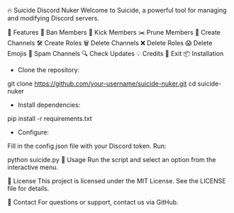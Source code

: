 
🔥 Suicide Discord Nuker
Welcome to Suicide, a powerful tool for managing and modifying Discord servers.

🚀 Features
🔨 Ban Members
👢 Kick Members
✂️ Prune Members
📁 Create Channels
🛠️ Create Roles
🗑️ Delete Channels
❌ Delete Roles
😱 Delete Emojis
📣 Spam Channels
🔍 Check Updates
💡 Credits
🏃 Exit
📦 Installation

- Clone the repository:

git clone https://github.com/your-username/suicide-nuker.git
cd suicide-nuker

- Install dependencies:

pip install -r requirements.txt

- Configure:

Fill in the config.json file with your Discord token.
Run:

python suicide.py
📝 Usage
Run the script and select an option from the interactive menu.

📜 License
This project is licensed under the MIT License. See the LICENSE file for details.

💬 Contact
For questions or support, contact us via GitHub.
